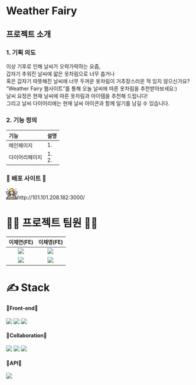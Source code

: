 <h1> Weather Fairy </h1>

<h2> 프로젝트 소개 </h2>
<h3> 1. 기획 의도 </h3>
이상 기후로 인해 날씨가 오락가락하는 요즘,<br />
갑자기 추워진 날씨에 얇은 옷차림으로 너무 춥거나<br />
혹은 갑자기 따뜻해진 날씨에 너무 두꺼운 옷차림이 거추장스러운 적 있지 않으신가요?<br />
”Weather Fairy 웹사이트”를 통해 오늘 날씨에 따른 옷차림을 추천받아보세요:)<br />
날씨 요정은 현재 날씨에 따른 옷차림과 아이템을 추천해 드립니다!<br />
그리고 날씨 다이어리에는 현재 날씨 아이콘과 함께 일기를 남길 수 있습니다.<br />
<h3> 2. 기능 정의 </h3>

|기능| 설명|
|:---|:---|
|메인페이지|1. <br />|
|다이어리페이지|1. <br>2.|

<h3> 🤍 배포 사이트 🤍 </h3>
<a href="http://101.101.208.182:3000/"><img src="project/src/fairy.png" width="30"></a>http://101.101.208.182:3000/

<h1> 🧚🏻 프로젝트 팀원 🧚🏻 </h1>

|이채연(FE)|이채영(FE)|
|:---:|:---:|
|<img src="https://avatars.githubusercontent.com/u/107829964?v=4" width="100">|<img src="https://avatars.githubusercontent.com/u/116782324?v=4" width="100" >|
|<a href="https://github.com/leechaeyeon321"><img src="https://img.shields.io/badge/GitHub-181717?style=plastic&logo=GitHub&logoColor=white"/></a>|<a href="https://github.com/chaeyeongLEE"><img src="https://img.shields.io/badge/GitHub-181717?style=plastic&logo=GitHub&logoColor=white"/></a>|
<h1> ✍️ Stack </h1>
<h4> 🤍Front-end🤍 </h4>
<div>
<img src="https://cdn-icons-png.flaticon.com/512/919/919851.png" width="50"/>
  <img src="https://img.shields.io/badge/-React-blue"/>
<img src="https://img.shields.io/badge/-Redux-blue"/>
</div>
<h4> 🤍Collaboration🤍 </h4>
<div>
<img src="https://cdn-icons-png.flaticon.com/512/733/733609.png" width="50"/>
<img src="https://upload.wikimedia.org/wikipedia/commons/thumb/e/e9/Notion-logo.svg/1024px-Notion-logo.svg.png" width="50"/>
<img src="https://cdn-icons-png.flaticon.com/512/3800/3800024.png" width="50"/>
</div>
<h4> 🤍API🤍 </h4>
<div>
  <a href="https://openweathermap.org/"><img src="https://img.shields.io/badge/-OpenWeather-orange"/></a>
</div>
